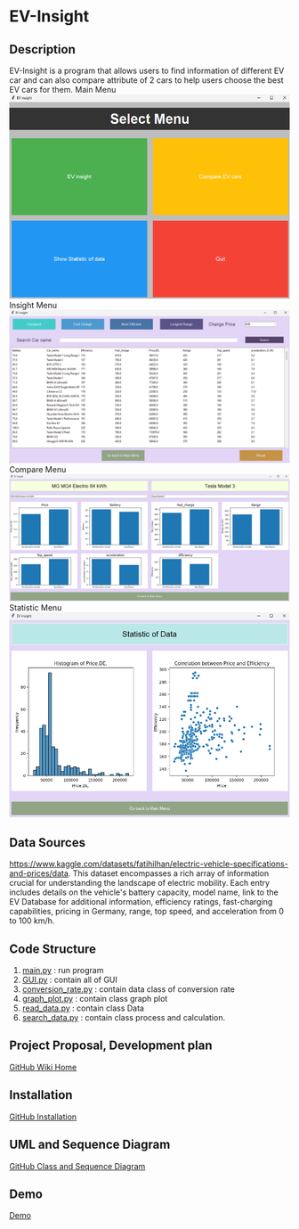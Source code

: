 # EV-Insight

## Description
EV-Insight is a program that allows users to find information of 
different EV car and can also compare attribute of 2 cars to help users 
choose the best EV cars for them.
Main Menu
![Main_Menu](screenshots/main_menu.png)
Insight Menu
![Insight_Menu](screenshots/insight_menu.png)
Compare Menu
![Compare_Menu](screenshots/compare_menu.png)
Statistic Menu
![Statistic_Menu](screenshots/stat_menu.png)


## Data Sources
https://www.kaggle.com/datasets/fatihilhan/electric-vehicle-specifications-and-prices/data.
This dataset encompasses a rich array of information crucial for understanding 
the landscape of electric mobility. Each entry includes details on the 
vehicle's battery capacity, model name, link to the EV Database for additional 
information, efficiency ratings, fast-charging capabilities, pricing in 
Germany, range, top speed, and acceleration from 0 to 100 km/h.

## Code Structure
1. [main.py](main.py) : run program
2. [GUI.py](GUI.py) : contain all of GUI
3. [conversion_rate.py](conversion_rate.py) : contain data class of conversion rate
4. [graph_plot.py](graph_plot.py) : contain class graph plot
5. [read_data.py](read_data.py) : contain class Data
6. [search_data.py](search_data.py) : contain class process and calculation.

## Project Proposal, Development plan
[GitHub Wiki Home](https://github.com/Pong50887/EV-Insight/wiki)

## Installation
[GitHub Installation](https://github.com/Pong50887/EV-Insight/wiki/Installation-page)

## UML and Sequence Diagram
[GitHub Class and Sequence Diagram](https://github.com/Pong50887/EV-Insight/wiki/UML-and-Sequence-Diagram)

## Demo
[Demo](https://drive.google.com/file/d/1cyM9xl_YMcr6clld7RPaJ9OumCbKkxf3/view?usp=sharing)
